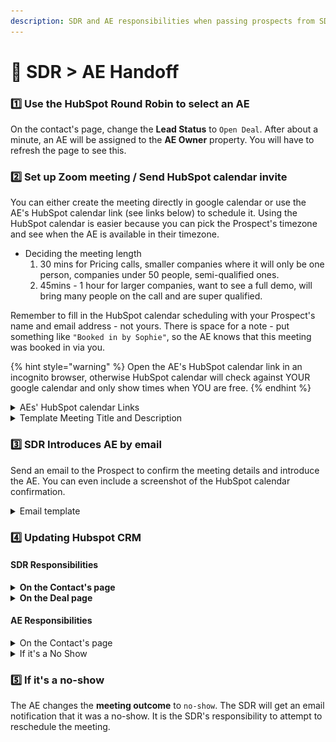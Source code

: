 ```yaml
---
description: SDR and AE responsibilities when passing prospects from SDR to AE
---
```


# 🤝 SDR > AE Handoff

### 1️⃣ Use the HubSpot Round Robin to select an AE

On the contact's page, change the **Lead Status** to `Open Deal`. After about a minute, an AE will be assigned to the **AE Owner** property. You will have to refresh the page to see this.



### 2️⃣ Set up Zoom meeting / Send HubSpot calendar invite&#x20;

You can either create the meeting directly in google calendar or use the AE's HubSpot calendar link (see links below) to schedule it. Using the HubSpot calendar is easier because you can pick the Prospect's timezone and see when the AE is available in their timezone.&#x20;

* Deciding the meeting length
  1. 30 mins for Pricing calls, smaller companies where it will only be one person, companies under 50 people, semi-qualified ones.
  2. 45mins - 1 hour for larger companies, want to see a full demo, will bring many people on the call and are super qualified.

Remember to fill in the HubSpot calendar scheduling with your Prospect's name and email address - not yours. There is space for a note - put something like `"Booked in by Sophie"`, so the AE knows that this meeting was booked in via you.

{% hint style="warning" %}
Open the AE's HubSpot calendar link in an incognito browser, otherwise HubSpot calendar will check against YOUR google calendar and only show times when YOU are free.
{% endhint %}

<details>

<summary>AEs' HubSpot calendar Links</summary>

Zach - [https://meetings.hubspot.com/zach-marcoulier](https://meetings.hubspot.com/zach-marcoulier)

Mark - [https://meetings.hubspot.com/mark1872](https://meetings.hubspot.com/mark1872)

Sharon - [https://meetings.hubspot.com/sharon201](https://meetings.hubspot.com/sharon201)

</details>

<details>

<summary>Template Meeting Title and Description</summary>

`Meeting Title`: AE name <> Prospect name | GitBook Demo, or GitBook pricing call

`Meeting description`: Hey there 👋

This is a 30' product demo to discover more about GitBook, our pricing and features or for us to answer any questions you might have.

</details>



### 3️⃣ SDR Introduces AE by email

Send an email to the Prospect to confirm the meeting details and introduce the AE. You can even include a screenshot of the HubSpot calendar confirmation.

<details>

<summary>Email template</summary>

To: prospect@company.com

CC: ae@gitbook.com



Hey \{{First Name\}},

Great speaking with you just now! To confirm, I've booked you in with \{{AE name\}} (cc'd in) for a demo of GitBook/Pricing call on 25th February at 11:30am GMT.

You should have received a calendar invite already with the zoom details.

Feel free to reach out with any questions you have ahead of the meeting!

Best,

\{{Your name\}}

![](<../../.gitbook/assets/Screenshot 2022-02-24 at 1.06.46 PM.png>)



</details>



### 4️⃣ Updating Hubspot CRM

#### SDR Responsibilities

<details>

<summary><strong>On the Contact's page</strong></summary>

Change Contact's **Lifecycle Stage** property to: `Sales qualified lead`

![](<../../.gitbook/assets/Lifecycle stage.png>)



Change **Meeting Outcome** to `Scheduled`

<img src="../../.gitbook/assets/Screenshot 2022-03-08 at 6.00.13 PM.png" alt="" data-size="original">

</details>

<details>

<summary><strong>On the Deal page</strong></summary>

Change the **Qualified by** property to your name.

Change the **Conversation Source:**

* `Sales sequence - sign up & trial` if the opportunity came from a free trialer

Update the properties in the **Qualification** section of the deal

![](<../../.gitbook/assets/Screenshot 2022-03-08 at 11.50.44 AM.png>)

</details>

#### AE Responsibilities

<details>

<summary>On the Contact's page</summary>

Change Contact's **Lifecycle Stage** property to: `Opportunity`

![](<../../.gitbook/assets/Lifecycle stage (1).png>)



If demo completed, change Meeting Outcome to "Completed".

![](<../../.gitbook/assets/Outcome (1).png>)

</details>

<details>

<summary>If it's a No Show</summary>

If demo is a no show, change Meeting Outcome to "No Show." This automatically sends an email notification to the SDR who should try and reschedule the call.

![](<../../.gitbook/assets/Outcome (2).png>)

</details>



### 5️⃣ If it's a no-show

The AE changes the **meeting outcome** to `no-show`. The SDR will get an email notification that it was a no-show. It is the SDR's responsibility to attempt to reschedule the meeting.
